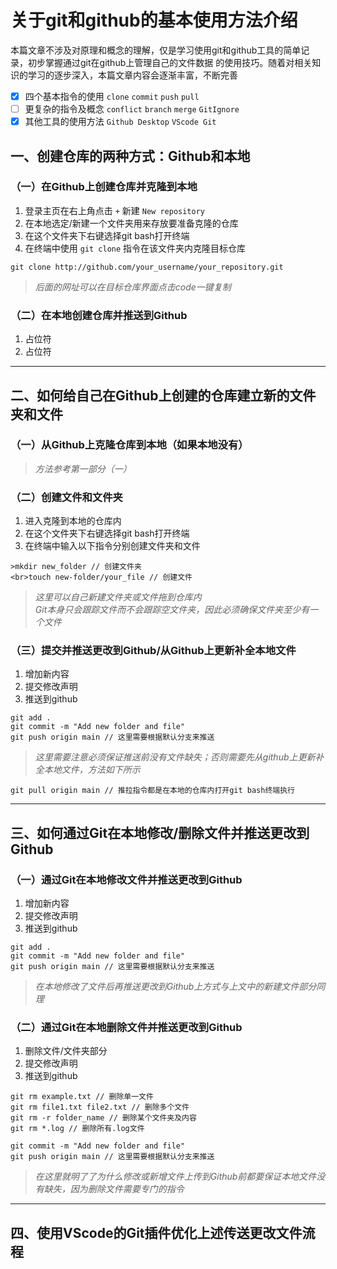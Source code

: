 # 关于git和github的基本使用方法介绍
本篇文章不涉及对原理和概念的理解，仅是学习使用git和github工具的简单记录，初步掌握通过git在github上管理自己的文件数据
的使用技巧。随着对相关知识的学习的逐步深入，本篇文章内容会逐渐丰富，不断完善
- [x] 四个基本指令的使用 `clone` `commit` `push` `pull`
- [ ] 更复杂的指令及概念 `conflict` `branch` `merge` `GitIgnore`
- [x] 其他工具的使用方法 `Github Desktop` `VScode Git`
## 一、创建仓库的两种方式：Github和本地

### （一）在Github上创建仓库并克隆到本地
1. 登录主页在右上角点击 `+` 新建 `New repository`
2. 在本地选定/新建一个文件夹用来存放要准备克隆的仓库
3. 在这个文件夹下右键选择git bash打开终端
4. 在终端中使用 `git clone` 指令在该文件夹内克隆目标仓库
```
git clone http://github.com/your_username/your_repository.git
```
>*后面的网址可以在目标仓库界面点击code一键复制*

### （二）在本地创建仓库并推送到Github
1. 占位符
2. 占位符
---

## 二、如何给自己在Github上创建的仓库建立新的文件夹和文件

### （一）从Github上克隆仓库到本地（如果本地没有）
>*方法参考第一部分（一）*

### （二）创建文件和文件夹
1. 进入克隆到本地的仓库内
2. 在这个文件夹下右键选择git bash打开终端
3. 在终端中输入以下指令分别创建文件夹和文件
```
>mkdir new_folder // 创建文件夹
<br>touch new-folder/your_file // 创建文件
```
>*这里可以自己新建文件夹或文件拖到仓库内*
<br>*Git本身只会跟踪文件而不会跟踪空文件夹，因此必须确保文件夹至少有一个文件*

### （三）提交并推送更改到Github/从Github上更新补全本地文件
1. 增加新内容
2. 提交修改声明
3. 推送到github
```
git add .
git commit -m "Add new folder and file"
git push origin main // 这里需要根据默认分支来推送
```
>*这里需要注意必须保证推送前没有文件缺失；否则需要先从github上更新补全本地文件，方法如下所示*
```
git pull origin main // 推拉指令都是在本地的仓库内打开git bash终端执行
```
---

## 三、如何通过Git在本地修改/删除文件并推送更改到Github

### （一）通过Git在本地修改文件并推送更改到Github
1. 增加新内容
2. 提交修改声明
3. 推送到github
```
git add .
git commit -m "Add new folder and file"
git push origin main // 这里需要根据默认分支来推送
```
>*在本地修改了文件后再推送更改到Github上方式与上文中的新建文件部分同理*

### （二）通过Git在本地删除文件并推送更改到Github
1. 删除文件/文件夹部分
2. 提交修改声明
3. 推送到github
```
git rm example.txt // 删除单一文件
git rm file1.txt file2.txt // 删除多个文件
git rm -r folder_name // 删除某个文件夹及内容
git rm *.log // 删除所有.log文件

git commit -m "Add new folder and file"
git push origin main // 这里需要根据默认分支来推送
```
>*在这里就明了了为什么修改或新增文件上传到Github前都要保证本地文件没有缺失，因为删除文件需要专门的指令*
---
## 四、使用VScode的Git插件优化上述传送更改文件流程